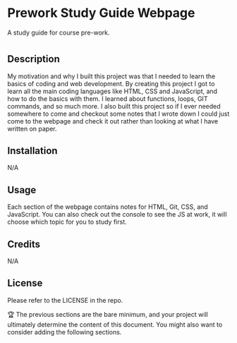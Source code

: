 # Prework Study Guide Webpage
A study guide for course pre-work.
# <Prework-Study-Guide>

## Description

My motivation and why I built this project was that I needed to learn the basics of coding and web development. By creating this project I got to learn all the main coding languages like HTML, CSS and JavaScript, and how to do the basics with them. I learned about functions, loops, GIT commands, and so much more. I also built this project so if I ever needed somewhere to come and checkout some notes that I wrote down I could just come to the webpage and check it out rather than looking at what I have written on paper.


## Installation

N/A

## Usage

Each section of the webpage contains notes for HTML, Git, CSS, and JavaScript. You can also check out the console to see the JS at work, it will choose which topic for you to study first.


## Credits

N/A

## License

Please refer to the LICENSE in the repo.

🏆 The previous sections are the bare minimum, and your project will ultimately determine the content of this document. You might also want to consider adding the following sections.
